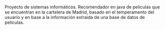 Proyecto de sistemas informáticos. Recomendador en java de películas que se encuentran en la cartelera de Madrid, basado en el temperamento del usuario y en base a la información extraida de una base de datos de películas.